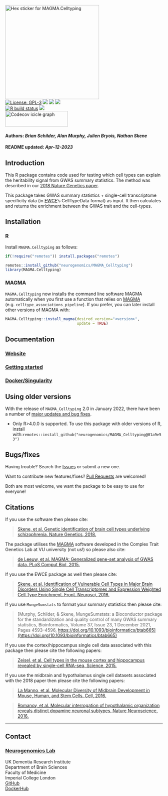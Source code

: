 <img src='https://github.com/neurogenomics/MAGMA_Celltyping/raw/master/inst/hex/hex.png' title='Hex sticker for MAGMA.Celltyping' height='300'><br>
[![License:
GPL-3](https://img.shields.io/badge/license-GPL--3-blue.svg)](https://cran.r-project.org/web/licenses/GPL-3)
[![](https://img.shields.io/badge/devel%20version-2.0.9-black.svg)](https://github.com/neurogenomics/MAGMA_Celltyping)
[![](https://img.shields.io/github/languages/code-size/neurogenomics/MAGMA_Celltyping.svg)](https://github.com/neurogenomics/MAGMA_Celltyping)
[![](https://img.shields.io/github/last-commit/neurogenomics/MAGMA_Celltyping.svg)](https://github.com/neurogenomics/MAGMA_Celltyping/commits/master)
<br> [![R build
status](https://github.com/neurogenomics/MAGMA_Celltyping/workflows/rworkflows/badge.svg)](https://github.com/neurogenomics/MAGMA_Celltyping/actions)
[![](https://codecov.io/gh/neurogenomics/MAGMA_Celltyping/branch/master/graph/badge.svg)](https://codecov.io/gh/neurogenomics/MAGMA_Celltyping)
<br>
<a href='https://app.codecov.io/gh/neurogenomics/MAGMA_Celltyping/tree/master' target='_blank'><img src='https://codecov.io/gh/neurogenomics/MAGMA_Celltyping/branch/master/graphs/icicle.svg' title='Codecov icicle graph' width='200' height='50' style='vertical-align: top;'></a>  
<h4>  
Authors: <i>Brian Schilder, Alan Murphy, Julien Bryois, Nathan
Skene</i>  
</h4>
<h4>  
README updated: <i>Apr-12-2023</i>  
</h4>

## Introduction

This R package contains code used for testing which cell types can
explain the heritability signal from GWAS summary statistics. The method
was described in our [2018 Nature Genetics
paper](https://www.nature.com/articles/s41588-018-0129-5).

This package takes GWAS summary statistics + single-cell transcriptome
specificity data (in [EWCE](https://github.com/NathanSkene/EWCE)’s
CellTypeData format) as input. It then calculates and returns the
enrichment between the GWAS trait and the cell-types.

## Installation

### R

Install `MAGMA.Celltyping` as follows:

``` r
if(!require("remotes")) install.packages("remotes")

remotes::install_github("neurogenomics/MAGMA_Celltyping")
library(MAGMA.Celltyping)
```

### MAGMA

`MAGMA.Celltyping` now installs the command line software MAGMA
automatically when you first use a function that relies on
[MAGMA](https://ctg.cncr.nl/software/magma)
(e.g. `celltype_associations_pipeline`). If you prefer, you can later
install other versions of MAGMA with:

``` r
MAGMA.Celltyping::install_magma(desired_version="<version>",
                                update = TRUE)
```

## Documentation

### [Website](https://neurogenomics.github.io/MAGMA_Celltyping/)

### [Getting started](https://neurogenomics.github.io/MAGMA_Celltyping/articles/MAGMA.Celltyping.html)

### [Docker/Singularity](https://neurogenomics.github.io/MAGMA_Celltyping/articles/docker)

## Using older versions

With the release of `MAGMA_Celltyping` 2.0 in January 2022, there have
been a number of [major updates and bug
fixes](https://github.com/neurogenomics/MAGMA_Celltyping/pull/93).

- Only R\>4.0.0 is supported. To use this package with older versions of
  R, install
  with:`remotes::install_github("neurogenomics/MAGMA_Celltyping@01a9e53")`

## Bugs/fixes

Having trouble? Search the
[Issues](https://github.com/neurogenomics/MAGMA_Celltyping/issues) or
submit a new one.

Want to contribute new features/fixes? [Pull
Requests](https://github.com/neurogenomics/MAGMA_Celltyping/pulls) are
welcomed!

Both are most welcome, we want the package to be easy to use for
everyone!

## Citations

If you use the software then please cite:

> [Skene, et al. Genetic identification of brain cell types underlying
> schizophrenia. Nature Genetics,
> 2018.](https://www.nature.com/articles/s41588-018-0129-5)

The package utilises the [MAGMA](https://ctg.cncr.nl/software/magma)
software developed in the Complex Trait Genetics Lab at VU university
(not us!) so please also cite:

> [de Leeuw, et al. MAGMA: Generalized gene-set analysis of GWAS data.
> PLoS Comput Biol,
> 2015.](https://journals.plos.org/ploscompbiol/article?id=10.1371%2Fjournal.pcbi.1004219)

If you use the EWCE package as well then please cite:

> [Skene, et al. Identification of Vulnerable Cell Types in Major Brain
> Disorders Using Single Cell Transcriptomes and Expression Weighted
> Cell Type Enrichment. Front. Neurosci,
> 2016.](https://www.frontiersin.org/articles/10.3389/fnins.2016.00016/full)

If you use `MungeSumstats` to format your summary statistics then please
cite:

> [Murphy, Schilder, & Skene, MungeSumstats: a Bioconductor package for
> the standardization and quality control of many GWAS summary
> statistics, Bioinformatics, Volume 37, Issue 23, 1 December 2021,
> Pages 4593–4596,
> https://doi.org/10.1093/bioinformatics/btab665](https://doi.org/10.1093/bioinformatics/btab665)

If you use the cortex/hippocampus single cell data associated with this
package then please cite the following papers:

> [Zeisel, et al. Cell types in the mouse cortex and hippocampus
> revealed by single-cell RNA-seq. Science,
> 2015.](https://doi.org/10.1126/science.aaa1934)

If you use the midbrain and hypothalamus single cell datasets associated
with the 2018 paper then please cite the following papers:

> [La Manno, et al. Molecular Diversity of Midbrain Development in
> Mouse, Human, and Stem Cells. Cell,
> 2016.](https://doi.org/10.1016/j.cell.2016.09.027)

> [Romanov, et al. Molecular interrogation of hypothalamic organization
> reveals distinct dopamine neuronal subtypes. Nature Neuroscience,
> 2016.](https://doi.org/10.1038/nn.4462)

<hr>

## Contact

### [Neurogenomics Lab](https://www.neurogenomics.co.uk/)

UK Dementia Research Institute  
Department of Brain Sciences  
Faculty of Medicine  
Imperial College London  
[GitHub](https://github.com/neurogenomics)  
[DockerHub](https://hub.docker.com/orgs/neurogenomicslab)

<br>
